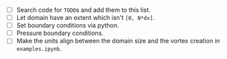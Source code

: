 * [ ] Search code for `TODO`s and add them to this list.
* [ ] Let domain have an extent which isn't `[0, N*dx]`.
* [ ] Set boundary conditions via python.
* [ ] Pressure boundary conditions.
* [ ] Make the units align between the domain size and the vortex creation in `examples.ipynb`.